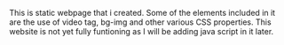 This is static webpage that i created. Some of the elements included in it are the  use of video tag, bg-img and other various CSS properties. This website is not yet fully funtioning as I will be adding java script in it later.  
